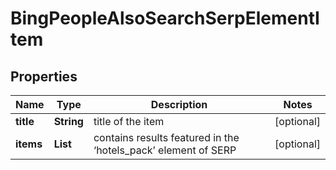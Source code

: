 # BingPeopleAlsoSearchSerpElementItem


## Properties

| Name | Type | Description | Notes |
|------------ | ------------- | ------------- | -------------|
**title** | **String** | title of the item |[optional]|
**items** | **List<String>** | contains results featured in the ‘hotels_pack’ element of SERP |[optional]|